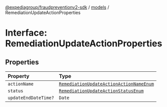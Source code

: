 [@expediagroup/fraudpreventionv2-sdk](../../index.md) / [models](../index.md) / RemediationUpdateActionProperties

# Interface: RemediationUpdateActionProperties

## Properties

| Property | Type |
| :------ | :------ |
| `actionName` | [`RemediationUpdateActionActionNameEnum`](../type-aliases/RemediationUpdateActionActionNameEnum.md) |
| `status` | [`RemediationUpdateActionStatusEnum`](../type-aliases/RemediationUpdateActionStatusEnum.md) |
| `updateEndDateTime?` | `Date` |
